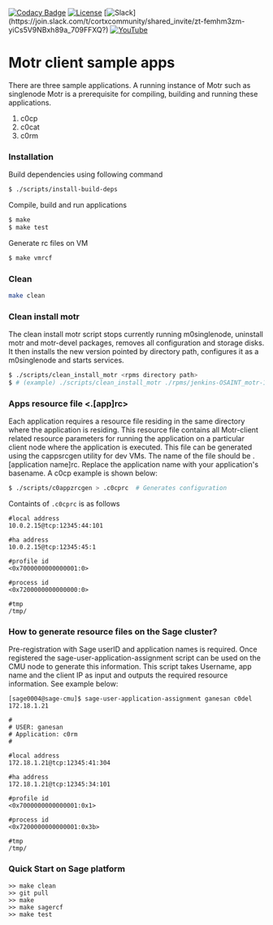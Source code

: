 [![Codacy Badge](https://app.codacy.com/project/badge/Grade/7d9b003bbaeb449dac098b2bf72197fa)](https://www.codacy.com/gh/Seagate/m0client-sample-apps/dashboard?utm_source=github.com&amp;utm_medium=referral&amp;utm_content=Seagate/m0client-sample-apps&amp;utm_campaign=Badge_Grade)
[![License](https://img.shields.io/badge/License-Apache%202.0-blue.svg)](https://github.com/Seagate/cortx-motr-apps/blob/main/LICENSE) [![Slack](https://img.shields.io/badge/chat-on%20Slack-blue")](https://join.slack.com/t/cortxcommunity/shared_invite/zt-femhm3zm-yiCs5V9NBxh89a_709FFXQ?) [![YouTube](https://img.shields.io/badge/Video-YouTube-red)](https://cortx.link/videos)


# Motr client sample apps

There are three sample applications.
A running instance of Motr such as singlenode Motr is a prerequisite for
compiling, building and running these applications. 

1. c0cp
2. c0cat
3. c0rm

### Installation
Build dependencies using following command
```sh
$ ./scripts/install-build-deps
```

Compile, build and run applications
```sh
$ make
$ make test
```

Generate rc files on VM
```sh
$ make vmrcf
```

### Clean 

```sh
make clean
```

### Clean install motr

The clean install motr script stops currently running m0singlenode,
uninstall motr and motr-devel packages, removes all configuration and
storage disks. It then installs the new version pointed by directory path,
configures it as a m0singlenode and starts services.

```sh
$ ./scripts/clean_install_motr <rpms directory path>
$ # (example) ./scripts/clean_install_motr ./rpms/jenkins-OSAINT_motr-1400-29-g7a51cbd/
```

### Apps resource file <.[app]rc>
Each application requires a resource file residing in the same directory
where the application is residing. This resource file contains all
Motr-client related resource parameters for running the application
on a particular client node where the application is executed.
This file can be generated using the cappsrcgen utility for dev VMs.
The name of the file should be .[application name]rc. Replace the
application name with your application's basename. A c0cp example
is shown below:

```sh
$ ./scripts/c0appzrcgen > .c0cprc  # Generates configuration
```

Containts of `.c0cprc` is as follows
```
#local address
10.0.2.15@tcp:12345:44:101

#ha address
10.0.2.15@tcp:12345:45:1

#profile id
<0x7000000000000001:0>

#process id
<0x7200000000000000:0>

#tmp
/tmp/
```

### How to generate resource files on the Sage cluster?

Pre-registration with Sage userID and application names is required.
Once registered the sage-user-application-assignment script can be used
on the CMU node to generate this information. This script takes Username,
app name and the client IP as input and outputs the required resource
information. See example below:

```
[sage0004@sage-cmu]$ sage-user-application-assignment ganesan c0del 172.18.1.21

#
# USER: ganesan
# Application: c0rm
#

#local address
172.18.1.21@tcp:12345:41:304

#ha address
172.18.1.21@tcp:12345:34:101

#profile id
<0x7000000000000001:0x1>

#process id
<0x7200000000000001:0x3b>

#tmp
/tmp/
```

### Quick Start on Sage platform

```
>> make clean
>> git pull
>> make 
>> make sagercf
>> make test
```

